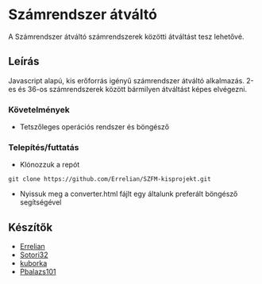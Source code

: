 # Számrendszer átváltó

A Számrendszer átváltó számrendszerek közötti átváltást tesz lehetővé.

## Leírás

Javascript alapú, kis erőforrás igényű számrendszer átváltó alkalmazás. 2-es és 36-os számrendszerek között bármilyen átváltást képes elvégezni.


### Követelmények

* Tetszőleges operációs rendszer és böngésző

### Telepítés/futtatás

* Klónozzuk a repót
```
git clone https://github.com/Errelian/SZFM-kisprojekt.git
```
* Nyissuk meg a converter.html fájlt egy általunk preferált böngésző segítségével


## Készítők


* [Errelian](https://github.com/Errelian)
* [Sotori32](https://github.com/Sotori32)
* [kuborka](https://github.com/kuborka)
* [Pbalazs101](https://github.com/Pbalazs101)
